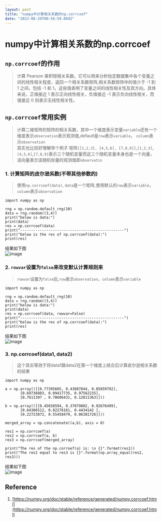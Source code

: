 ```yaml
---
layout: post
title: "numpy中计算相关系数的np.corrcoef"
date: "2023-08-29T00:56:59.069Z"
---
```

numpy中计算相关系数的np.corrcoef
========================

`np.corrcoef`的作用
----------------

> 计算 Pearson 乘积矩相关系数。它可以用来分析给定数据集中各个变量之间的线性相关程度，返回一个相关系数矩阵,相关系数矩阵中的值介于 -1 到 1 之间，包括 -1 和 1。这些值表明了变量之间的线性相关性及其方向。具体来说，正值接近 1 表示正向线性相关，负值接近 -1 表示负向线性相关，而值接近 0 则表示无线性相关性。

`np.corrcoef`常用实例
-----------------

> 计算二维矩阵的矩阵的相关系数，其中一个维度表示变量`variable`还有一个维度表示`observation`表示观测值,default是`row`表示`variable`， `column`表示`observation`  
> 其实也比较好理解举个例子 矩阵`[[1,2,3], [4,5,6], [7,8,9]]`,`[1,2,3]`, `[4,5,6]`,`[7,8,9]`表示三个随机变量而这三个随机变量本身也是一个向量，该向量表示该随机标量的观测值即`observatin`

### 1\. 计算矩阵的皮尔逊系数(不带其他参数的)

> 使用`np.corrcoef(data)`, `data`是一个矩阵,使用默认的`row`表示`variable`，`column`表示`observation`

    import numpy as np 
    
    rng = np.random.default_rng(10)
    data = rng.random((3,4))
    print("below is data:")
    print(data)
    res = np.corrcoef(data)
    print("------------------------------------------------")
    print("below is the res of np.corrcoef(data):")
    print(res)
    

结果如下图  
![image](https://img2023.cnblogs.com/blog/2768002/202308/2768002-20230828191742579-296432404.png)

### 2\. `rowvar`设置为`false`来改变默认计算规则来

> `rowvar`设置为`false`后,`row`表示`observation`，`column`表示`variable`

    import numpy as np 
    
    rng = np.random.default_rng(10)
    data = rng.random((3,4))
    print("below is data:")
    print(data)
    res = np.corrcoef(data, rowvar=False)
    print("------------------------------------------------")
    print("below is the res of np.corrcoef(data):")
    print(res)
    

结果如下图  
![image](https://img2023.cnblogs.com/blog/2768002/202308/2768002-20230828191953769-297611266.png)

### 3\. np.corrcoef(data1, data2)

> 这个其实等效于将data1跟data2在第一个维度上结合后计算皮尔逊相关系数的结果

    import numpy as np
    
    a = np.array(([[0.77395605, 0.43887844, 0.85859792],
           [0.69736803, 0.09417735, 0.97562235],
           [0.7611397 , 0.78606431, 0.12811363]]))
    
    b = np.array(([[0.45038594, 0.37079802, 0.92676499],
           [0.64386512, 0.82276161, 0.4434142 ],
           [0.22723872, 0.55458479, 0.06381726]]))
    
    merged_array = np.concatenate((a,b), axis = 0)
    
    res1 = np.corrcoef(a)
    res2 = np.corrcoef(a, b)
    res3 = np.corrcoef(merged_array)
    
    print("The res of the np.corroef(a) is: \n {}".format(res1))
    print("The res2 equal to res3 is {}".format(np.array_equal(res2, res3)))
    
    

结果如下图  
![image](https://img2023.cnblogs.com/blog/2768002/202308/2768002-20230828193027185-1411162963.png)

Reference
---------

1.  [https://numpy.org/doc/stable/reference/generated/numpy.corrcoef.html](https://numpy.org/doc/stable/reference/generated/numpy.corrcoef.html)